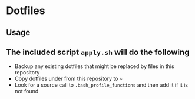 # Dotfiles
## Usage

The included script `apply.sh` will do the following 
- 
- Backup any existing dotfiles that might be replaced by files in this repository
- Copy dotfiles under from this repository to `~`
- Look for a source call to `.bash_profile_functions` and then add it if it is not found
